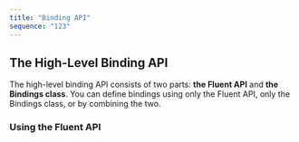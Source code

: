 ```yaml
---
title: "Binding API"
sequence: "123"
---
```


## The High-Level Binding API

The high-level binding API consists of two parts: **the Fluent API** and **the Bindings class**.
You can define bindings using only the Fluent API, only the Bindings class, or by combining the two.

### Using the Fluent API



